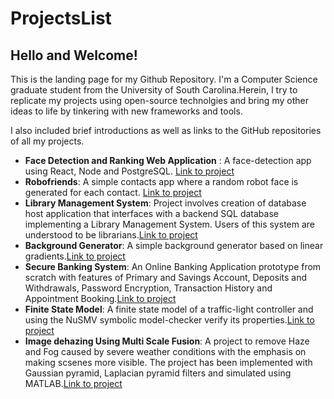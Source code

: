 # ProjectsList

## Hello and Welcome!
This is the landing page for my Github Repository. I'm a Computer Science graduate student from the University of South Carolina.Herein, I try to replicate my projects using open-source technolgies and bring my other ideas to life by tinkering with new frameworks and tools.

I also included brief introductions as well as links to the GitHub repositories of all my projects.

* **Face Detection and Ranking Web Application** :  A face-detection app using React, Node and PostgreSQL. [Link to project](https://github.com/SaiAdarsh/Face_recognition)
* **Robofriends**: A simple contacts app where a random robot face is generated for each contact. [Link to project](https://github.com/SaiAdarsh/RoboFriends)
* **Library Management System**: Project involves creation of database host application that interfaces with a backend SQL database implementing a Library Management System. Users of this system are understood to be librarians.[Link to project](https://github.com/SaiAdarsh/Library_Management_system)
* **Background Generator**: A simple background generator based on linear gradients.[Link to project](https://github.com/SaiAdarsh/Background_Generator)
* **Secure Banking System**: An Online Banking Application prototype from scratch with features of Primary and Savings Account, Deposits and Withdrawals, Password Encryption, Transaction History and Appointment Booking.[Link to project](https://github.com/SaiAdarsh/Secure_Banking_System)
* **Finite State Model**: A finite state model of a traffic-light controller and using the NuSMV symbolic model-checker verify its properties.[Link to project](https://github.com/SaiAdarsh/Finite-State-Model)
* **Image dehazing Using Multi Scale Fusion**: A project to remove Haze and Fog caused by severe weather conditions with the emphasis on making scsenes more visible. The project has been implemented with Gaussian pyramid, Laplacian pyramid filters and simulated using MATLAB.[Link to project](https://github.com/SaiAdarsh/Image_dehazing_Using_Multi_Scale_Fusion)




